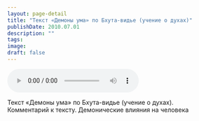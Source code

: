 ```yaml
---
layout: page-detail
title: "Текст «Демоны ума» по Бхута-видье (учение о духах)"
publishDate: 2010.07.01
description: ""
tags:
image:
draft: false
---
```


<audio title="2010.07.01 - Текст «Демоны ума» по Бхута-видье (учение о духах).mp3" src="/upload/iblock/239/2394b4129bb4da4173ca62ac83c5cd41.mp3" controls=""></audio>

 Текст «Демоны ума» по Бхута-видье (учение о духах).  
 Комментарий к тексту. Демонические влияния на человека   

  
